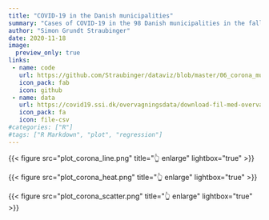 ```yaml
---
title: "COVID-19 in the Danish municipalities"
summary: "Cases of COVID-19 in the 98 Danish municipalities in the fall of 2020."
author: "Simon Grundt Straubinger"
date: 2020-11-18
image:
  preview_only: true
links:
 - name: code
   url: https://github.com/Straubinger/dataviz/blob/master/06_corona_municipalities/corona_municipalities.R
   icon_pack: fab
   icon: github
 - name: data
   url: https://covid19.ssi.dk/overvagningsdata/download-fil-med-overvaagningdata
   icon_pack: fa
   icon: file-csv
#categories: ["R"]
#tags: ["R Markdown", "plot", "regression"]
---
```


{{< figure src="plot_corona_line.png" title="👆 enlarge" lightbox="true" >}}

{{< figure src="plot_corona_heat.png" title="👆 enlarge" lightbox="true" >}}

{{< figure src="plot_corona_scatter.png" title="👆 enlarge" lightbox="true" >}}